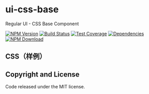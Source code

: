 # ui-css-base

Regular UI - CSS Base Component

[![NPM Version][npm-img]][npm-url]
[![Build Status][travis-img]][travis-url]
[![Test Coverage][coveralls-img]][coveralls-url]
[![Dependencies][david-img]][david-url]
[![NPM Download][download-img]][download-url]

[npm-img]: http://img.shields.io/npm/v/rgui-cSS.svg?style=flat-square
[npm-url]: http://npmjs.org/package/rgui-cSS
[travis-img]: https://img.shields.io/travis/regular-ui/ui-cSS.svg?style=flat-square
[travis-url]: https://travis-ci.org/regular-ui/ui-cSS
[coveralls-img]: https://img.shields.io/coveralls/regular-ui/ui-cSS.svg?style=flat-square
[coveralls-url]: https://coveralls.io/r/regular-ui/ui-cSS
[david-img]: http://img.shields.io/david/regular-ui/ui-cSS.svg?style=flat-square
[david-url]: https://david-dm.org/regular-ui/ui-cSS
[download-img]: https://img.shields.io/npm/dm/rgui-cSS.svg?style=flat-square
[download-url]: https://npmjs.org/package/rgui-cSS

## CSS（样例）

## Copyright and License

Code released under the MIT license.
